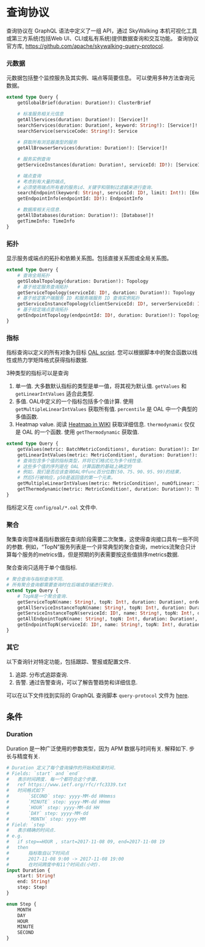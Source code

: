 # 查询协议
查询协议在 GraphQL 语法中定义了一组 API，通过 SkyWalking 本机可视化工具或第三方系统(包括Web UI、CLI或私有系统)提供数据查询和交互功能。
查询协议官方库, https://github.com/apache/skywalking-query-protocol.

### 元数据  
元数据包括整个监控服务及其实例、端点等简要信息。
可以使用多种方法查询元数据。
```graphql
extend type Query {
    getGlobalBrief(duration: Duration!): ClusterBrief

    # 标准服务相关元信息 
    getAllServices(duration: Duration!): [Service!]!
    searchServices(duration: Duration!, keyword: String!): [Service!]!
    searchService(serviceCode: String!): Service
    
    # 获取所有浏览器类型的服务
    getAllBrowserServices(duration: Duration!): [Service!]!

    # 服务实例查询
    getServiceInstances(duration: Duration!, serviceId: ID!): [ServiceInstance!]!

    # 端点查询
    # 考虑到有大量的端点,
    # 必须使用端点所有者的服务id、关键字和限制过滤器来进行查询.
    searchEndpoint(keyword: String!, serviceId: ID!, limit: Int!): [Endpoint!]!
    getEndpointInfo(endpointId: ID!): EndpointInfo

    # 数据库相关元信息.
    getAllDatabases(duration: Duration!): [Database!]!
    getTimeInfo: TimeInfo
}
```

### 拓扑
显示服务或端点的拓扑和依赖关系图。包括直接关系图或全局关系图。

```graphql
extend type Query {
    # 查询全局拓扑
    getGlobalTopology(duration: Duration!): Topology
    # 基于给定服务查询拓扑
    getServiceTopology(serviceId: ID!, duration: Duration!): Topology
    # 基于给定客户端服务 ID 和服务端服务 ID 查询实例拓扑
    getServiceInstanceTopology(clientServiceId: ID!, serverServiceId: ID!, duration: Duration!): ServiceInstanceTopology
    # 基于给定端点查询拓扑
    getEndpointTopology(endpointId: ID!, duration: Duration!): Topology
}
```

### 指标
指标查询以定义的所有对象为目标 [OAL script](../concepts-and-designs/oal.md). 
您可以根据脚本中的聚合函数以线性或热力学矩阵格式获得指标数据. 

3种类型的指标可以是查询
1. 单一值. 大多数默认指标的类型是单一值，将其视为默认值. `getValues` 和 `getLinearIntValues` 适合此类型.
1. 多值. OAL中定义的一个指标包括多个值计算. 使用 `getMultipleLinearIntValues` 获取所有值. `percentile` 是 OAL 中一个典型的多值函数.
1. Heatmap value. 阅读 [Heatmap in WIKI](https://en.wikipedia.org/wiki/Heat_map) 获取详细信息. `thermodynamic` 仅仅是 OAL 的一个函数. 使用 `getThermodynamic` 获取值.
```graphql
extend type Query {
    getValues(metric: BatchMetricConditions!, duration: Duration!): IntValues
    getLinearIntValues(metric: MetricCondition!, duration: Duration!): IntValues
    # 查询包含多个值的指标类型，并将它们格式化为多个线性值.
    # 这些多个值的序列是在 OAL 计算函数的基础上确定的
    # 例如，我们是否应该查询OAL中func百分位数(50、75、90、95、99)的结果，
    # 然后5行被响应，p50是返回值的第一个元素。
    getMultipleLinearIntValues(metric: MetricCondition!, numOfLinear: Int!, duration: Duration!): [IntValues!]!
    getThermodynamic(metric: MetricCondition!, duration: Duration!): Thermodynamic
}
```

指标定义在 `config/oal/*.oal` 文件中.

### 聚合
聚集查询意味着指标数据在查询阶段需要二次聚集，这使得查询接口具有一些不同的参数.
例如，“TopN”服务列表是一个非常典型的聚合查询，metrics流聚合只计算每个服务的metrics值，但是预期的列表需要按这些值排序metrics数据.

聚合查询只适用于单个值指标.

```graphql
# 聚合查询与指标查询不同.
# 所有聚合查询都需要查询时在后端或存储进行聚合.
extend type Query {
    # TopN是一个聚合查询.
    getServiceTopN(name: String!, topN: Int!, duration: Duration!, order: Order!): [TopNEntity!]!
    getAllServiceInstanceTopN(name: String!, topN: Int!, duration: Duration!, order: Order!): [TopNEntity!]!
    getServiceInstanceTopN(serviceId: ID!, name: String!, topN: Int!, duration: Duration!, order: Order!): [TopNEntity!]!
    getAllEndpointTopN(name: String!, topN: Int!, duration: Duration!, order: Order!): [TopNEntity!]!
    getEndpointTopN(serviceId: ID!, name: String!, topN: Int!, duration: Duration!, order: Order!): [TopNEntity!]!
}
```

### 其它
以下查询针对特定功能，包括跟踪、警报或配置文件.
1. 追踪. 分布式追踪查询.
1. 告警. 通过告警查询，可以了解告警趋势和详细信息.

可以在以下文件找到实际的 GraphQL 查询脚本 `query-protocol` 文件为 [here](../../../oap-server/server-query-plugin/query-graphql-plugin/src/main/resources).

## 条件
### Duration
Duration 是一种广泛使用的参数类型，因为 APM 数据与时间有关. 解释如下.
步长与精度有关.
```graphql
# Duration 定义了每个查询操作的开始和结束时间.
# Fields: `start` and `end`
#   表示时间跨度. 每一个都符合这个步骤.
#   ref https://www.ietf.org/rfc/rfc3339.txt
#   时间格式如下
#       `SECOND` step: yyyy-MM-dd HHmmss
#       `MINUTE` step: yyyy-MM-dd HHmm
#       `HOUR` step: yyyy-MM-dd HH
#       `DAY` step: yyyy-MM-dd
#       `MONTH` step: yyyy-MM
# Field: `step`
#   表示精确的时间点.
# e.g.
#   if step==HOUR , start=2017-11-08 09, end=2017-11-08 19
#   then
#       指标取自以下时间点
#       2017-11-08 9:00 -> 2017-11-08 19:00
#       在时间跨度中有11个时间点(小时).
input Duration {
    start: String!
    end: String!
    step: Step!
}

enum Step {
    MONTH
    DAY
    HOUR
    MINUTE
    SECOND
}
```